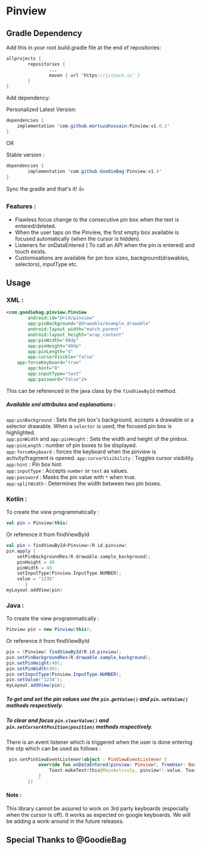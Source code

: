 # Pinview
## Gradle Dependency

Add this in your root build.gradle file at the end of repositories:
```java
allprojects {
        repositories {
                ...
                maven { url 'https://jitpack.io' }
        }
}
```
Add dependency:

Personalized Latest Version:
```java
dependencies {
	implementation 'com.github.mortuzahossain:Pinview:v1.0.1'
}
```
OR

Stable version :

```java
dependencies {
        implementation 'com.github.GoodieBag:Pinview:v1.4'
}
```
Sync the gradle and that's it! :+1:

### Features :
* Flawless focus change to the consecutive pin box when the text is entered/deleted.
* When the user taps on the Pinview, the first empty box available is focused automatically (when the cursor is hidden).
* Listeners for onDataEntered ( To call an API when the pin is entered) and touch exists.
* Customisations are available for pin box sizes, background(drawables, selectors), inputType etc.

## Usage

### XML :
```xml
<com.goodiebag.pinview.Pinview
        android:id="@+id/pinview"
        app:pinBackground="@drawable/example_drawable"
        android:layout_width="match_parent"
        android:layout_height="wrap_content"
        app:pinWidth="40dp"
        app:pinHeight="40dp"
        app:pinLength="4"
        app:cursorVisible="false"
	app:forceKeyboard="true"
        app:hint="0"
        app:inputType="text"
        app:password="false"/>
```
This can be referenced in the java class by the ```findViewById``` method.

##### Available xml attributes and explanations :

```app:pinBackground``` : Sets the pin box's background, accepts a drawable or a selector drawable. When a ```selector``` is used, the focused pin box is highlighted. <br />
```app:pinWidth``` and ```app:pinHeight``` : Sets the width and height of the pinbox. <br />
```app:pinLength``` : number of pin boxes to be displayed.<br />
```app:forceKeyboard``` : forces the keyboard when the pinview is activity/fragment is opened.
```app:cursorVisibility``` : Toggles cursor visibility.<br />
```app:hint``` : Pin box hint. <br />
```app:inputType``` : Accepts ```number``` or ```text``` as values. <br />
```app:password``` : Masks the pin value with ```*``` when true. <br />
```app:splitWidth``` : Determines the width between two pin boxes.

### Kotlin :

To create the view programmatically :
```kotlin
val pin = Pinview(this)
```
Or reference it from findViewById
```kotlin
val pin = findViewById<Pinview>(R.id.pinview)
pin.apply {
    setPinBackgroundRes(R.drawable.sample_background);
    pinHeight = 40
    pinWidth = 40
    setInputType(Pinview.InputType.NUMBER);
    value = "1235"
       }
myLayout.addView(pin)
```

### Java :

To create the view programmatically :
```java
Pinview pin = new Pinview(this);
```
Or reference it from findViewById
```java
pin = (Pinview) findViewById(R.id.pinview);
pin.setPinBackgroundRes(R.drawable.sample_background);
pin.setPinHeight(40);
pin.setPinWidth(40);
pin.setInputType(Pinview.InputType.NUMBER);
pin.setValue("1234");
myLayout.addView(pin);    
```

##### To get and set the pin values use the ```pin.getValue()``` and ```pin.setValue()``` methods respectively.
##### To clear and focus ```pin.clearValue()``` and ```pin.setCursorAtPosition(position)```  methods respectively.
There is an event listener which is triggered when the user is done entering the otp which can be used as follows :
```kotlin
 pin.setPinViewEventListener(object : PinViewEventListener {
            override fun onDataEntered(pinview: Pinview?, fromUser: Boolean) {
                Toast.makeText(this@MainActivity, pinview!!.value, Toast.LENGTH_SHORT).show()
            }
        })
```
#### Note :
This library cannot be assured to work on 3rd party keyboards (especially when the cursor is off). It works as expected on google keyboards.
We will be adding a work-around in the future releases.

## Special Thanks to @GoodieBag
